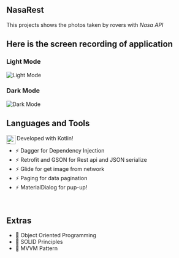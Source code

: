 ## NasaRest

This projects shows the photos taken by rovers with *Nasa API*
<br />

## Here is the screen recording of application

### Light Mode

![Light Mode](NasaRest_light.gif) 

### Dark Mode

![Dark Mode](NasaRest_dark.gif)

## Languages and Tools
<img align="left" alt="Deno" width="24px" src="https://user-images.githubusercontent.com/6463980/28998869-97bca9dc-7a03-11e7-8a95-3bbe9c1f7926.png"/> Developed with Kotlin!
- ⚡ Dagger for Dependency Injection
- ⚡ Retrofit and GSON for Rest api and JSON serialize
- ⚡ Glide for get image from network
- ⚡ Paging for data pagination
- ⚡ MaterialDialog for pup-up!
<br />

## Extras
- 💪 Object Oriented Programming
- 💪 SOLID Principles
- 💪 MVVM Pattern
